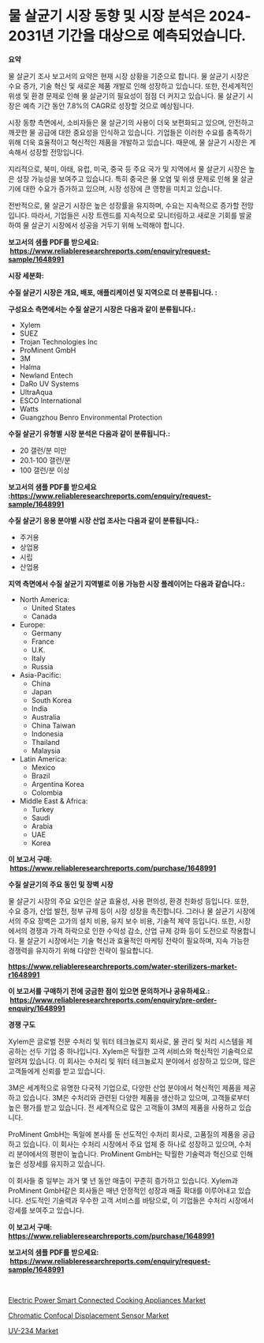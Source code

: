 <p><h1>물 살균기 시장 동향 및 시장 분석은 2024-2031년 기간을 대상으로 예측되었습니다.</h1></p><p><strong>요약</strong></p>
<p><p>물 살균기 조사 보고서의 요약은 현재 시장 상황을 기준으로 합니다. 물 살균기 시장은 수요 증가, 기술 혁신 및 새로운 제품 개발로 인해 성장하고 있습니다. 또한, 전세계적인 위생 및 환경 문제로 인해 물 살균기의 필요성이 점점 더 커지고 있습니다. 물 살균기 시장은 예측 기간 동안 7.8%의 CAGR로 성장할 것으로 예상됩니다.</p><p>시장 동향 측면에서, 소비자들은 물 살균기의 사용이 더욱 보편화되고 있으며, 안전하고 깨끗한 물 공급에 대한 중요성을 인식하고 있습니다. 기업들은 이러한 수요를 충족하기 위해 더욱 효율적이고 혁신적인 제품을 개발하고 있습니다. 때문에, 물 살균기 시장은 계속해서 성장할 전망입니다.</p><p>지리적으로, 북미, 아태, 유럽, 미국, 중국 등 주요 국가 및 지역에서 물 살균기 시장은 높은 성장 가능성을 보여주고 있습니다. 특히 중국은 물 오염 및 위생 문제로 인해 물 살균기에 대한 수요가 증가하고 있으며, 시장 성장에 큰 영향을 미치고 있습니다.</p><p>전반적으로, 물 살균기 시장은 높은 성장률을 유지하며, 수요는 지속적으로 증가할 전망입니다. 따라서, 기업들은 시장 트렌드를 지속적으로 모니터링하고 새로운 기회를 발굴하여 물 살균기 시장에서 성공을 거두기 위해 노력해야 합니다.</p></p>
<p><strong>보고서의 샘플 PDF를 받으세요: &nbsp;<a href="https://www.reliableresearchreports.com/enquiry/request-sample/1648991">https://www.reliableresearchreports.com/enquiry/request-sample/1648991</a></strong></p>
<p><strong>시장 세분화:</strong></p>
<p><strong> 수질 살균기 시장은 개요, 배포, 애플리케이션 및 지역으로 더 분류됩니다. :</strong></p>
<p><strong>구성요소 측면에서는 수질 살균기 시장은 다음과 같이 분류됩니다.:</strong></p>
<p><ul><li>Xylem</li><li>SUEZ</li><li>Trojan Technologies Inc</li><li>ProMinent GmbH</li><li>3M</li><li>Halma</li><li>Newland Entech</li><li>DaRo UV Systems</li><li>UltraAqua</li><li>ESCO International</li><li>Watts</li><li>Guangzhou Benro Environmental Protection</li></ul></p>
<p><strong> 수질 살균기 유형별 시장 분석은 다음과 같이 분류됩니다.:</strong></p>
<p><ul><li>20 갤런/분 미만</li><li>20.1-100 갤런/분</li><li>100 갤런/분 이상</li></ul></p>
<p><strong>보고서의 샘플 PDF를 받으세요 :<a href="https://www.reliableresearchreports.com/enquiry/request-sample/1648991">https://www.reliableresearchreports.com/enquiry/request-sample/1648991</a></strong></p>
<p><strong> 수질 살균기 응용 분야별 시장 산업 조사는 다음과 같이 분류됩니다.:</strong></p>
<p><ul><li>주거용</li><li>상업용</li><li>시립</li><li>산업용</li></ul></p>
<p><strong>지역 측면에서 수질 살균기 지역별로 이용 가능한 시장 플레이어는 다음과 같습니다.:</strong></p>
<p><ul>
    <li>
        North America:
        <ul>
            <li>United States</li>
            <li>Canada</li>
        </ul>
    </li>
    <li>
        Europe:
        <ul>
            <li>Germany</li>
            <li>France</li>
            <li>U.K.</li>
            <li>Italy</li>
            <li>Russia</li>
        </ul>
    </li>
    <li>
        Asia-Pacific:
        <ul>
            <li>China</li>
            <li>Japan</li>
            <li>South Korea</li>
            <li>India</li>
            <li>Australia</li>
            <li>China Taiwan</li>
            <li>Indonesia</li>
            <li>Thailand</li>
            <li>Malaysia</li>
        </ul>
    </li>
    <li>
        Latin America:
        <ul>
            <li>Mexico</li>
            <li>Brazil</li>
            <li>Argentina Korea</li>
            <li>Colombia</li>
        </ul>
    </li>
    <li>
        Middle East & Africa:
        <ul>
            <li>Turkey</li>
            <li>Saudi</li>
            <li>Arabia</li>
            <li>UAE</li>
            <li>Korea</li>
        </ul>
    </li>
    </ul></p>
<p><strong>이 보고서 구매: &nbsp;<a href="https://www.reliableresearchreports.com/purchase/1648991">https://www.reliableresearchreports.com/purchase/1648991</a></strong></p>
<p><strong>수질 살균기의 주요 동인 및 장벽 시장</strong></p>
<p><p>물 살균기 시장의 주요 요인은 살균 효율성, 사용 편의성, 환경 친화성 등입니다. 또한, 수요 증가, 산업 발전, 정부 규제 등이 시장 성장을 촉진합니다. 그러나 물 살균기 시장에서의 주요 장벽은 고가의 설치 비용, 유지 보수 비용, 기술적 제약 등입니다. 또한, 시장에서의 경쟁과 가격 하락으로 인한 수익성 감소, 산업 규제 강화 등이 도전으로 작용합니다. 물 살균기 시장에서는 기술 혁신과 효율적인 마케팅 전략이 필요하며, 지속 가능한 경쟁력을 유지하기 위해 다양한 전략이 필요합니다.</p></p>
<p><strong><a href="https://www.reliableresearchreports.com/water-sterilizers-market-r1648991">https://www.reliableresearchreports.com/water-sterilizers-market-r1648991</a></strong></p>
<p><strong>이 보고서를 구매하기 전에 궁금한 점이 있으면 문의하거나 공유하세요.: &nbsp;<a href="https://www.reliableresearchreports.com/enquiry/pre-order-enquiry/1648991">https://www.reliableresearchreports.com/enquiry/pre-order-enquiry/1648991</a></strong></p>
<p><strong>경쟁 구도</strong></p>
<p><p>Xylem은 글로벌 전문 수처리 및 워터 테크놀로지 회사로, 물 관리 및 처리 시스템을 제공하는 선두 기업 중 하나입니다. Xylem은 탁월한 고객 서비스와 혁신적인 기술력으로 알려져 있습니다. 이 회사는 수처리 및 워터 테크놀로지 분야에서 성장하고 있으며, 많은 고객들에게 신뢰를 받고 있습니다.</p><p>3M은 세계적으로 유명한 다국적 기업으로, 다양한 산업 분야에서 혁신적인 제품을 제공하고 있습니다. 3M은 수처리와 관련된 다양한 제품을 생산하고 있으며, 고객들로부터 높은 평가를 받고 있습니다. 전 세계적으로 많은 고객들이 3M의 제품을 사용하고 있습니다.</p><p>ProMinent GmbH는 독일에 본사를 둔 선도적인 수처리 회사로, 고품질의 제품을 공급하고 있습니다. 이 회사는 수처리 시장에서 주요 업체 중 하나로 성장하고 있으며, 수처리 분야에서의 평판이 높습니다. ProMinent GmbH는 탁월한 기술력과 혁신으로 인해 높은 성장세를 유지하고 있습니다.</p><p>이 회사들 중 일부는 과거 몇 년 동안 매출이 꾸준히 증가하고 있습니다. Xylem과 ProMinent GmbH같은 회사들은 매년 안정적인 성장과 매출 확대를 이루어내고 있습니다. 선도적인 기술력과 우수한 고객 서비스를 바탕으로, 이 기업들은 수처리 시장에서 강세를 보여주고 있습니다.</p></p>
<p><strong>이 보고서 구매: &nbsp; <a href="https://www.reliableresearchreports.com/purchase/1648991">https://www.reliableresearchreports.com/purchase/1648991</a></strong></p>
<p><strong>보고서의 샘플 PDF를 받으세요: &nbsp;<a href="https://www.reliableresearchreports.com/enquiry/request-sample/1648991">https://www.reliableresearchreports.com/enquiry/request-sample/1648991</a></strong><strong></strong></p>
<p>&nbsp;</p>
<p><p><a href="https://www.linkedin.com/pulse/analyzing-electric-power-smart-connected-cooking-appliances-qujpc?trackingId=62Y8Au4FlGmROishfz2qSQ%3D%3D">Electric Power Smart Connected Cooking Appliances Market</a></p><p><a href="https://www.linkedin.com/pulse/chromatic-confocal-displacement-sensor-market-outlook-industry-i5dmc?trackingId=7ZabrLMgmN%2FKtyJhFfRb8Q%3D%3D">Chromatic Confocal Displacement Sensor Market</a></p><p><a href="https://www.linkedin.com/pulse/uv-234-market-provides-comprehensive-analysis-including-macro-3yvbe?trackingId=PSowRdQyySIMpSIStISgzg%3D%3D">UV-234 Market</a></p></p>